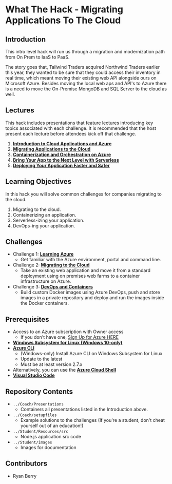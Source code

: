# What The Hack - Migrating Applications To The Cloud
## Introduction
This intro level hack will run us through a migration and modernization path from On Prem to IaaS to PaaS.

The story goes that, Tailwind Traders acquired Northwind Traders earlier this year, they wanted to be sure that they could access their inventory in real time, which meant moving their existing web API alongside ours on Microsoft Azure.   Besides moving the local web aps and API's to Azure there is a need to move the On-Premise MongoDB and SQL Server to the cloud as well.

## Lectures 
This hack includes presentations that feature lectures introducing key topics associated with each challenge. It is recommended that the host present each lecture before attendees kick off that challenge.
1. **[Introduction to Cloud Applications and Azure](Coach/Lectures/01-CloudAppsAndAzure.pptx)**
1. **[Migrating Applications to the Cloud](Coach/Lectures/02-MovingYourDatabaseToAzure.pptx)**
1. **[Containerization and Orchestration on Azure](Coach/Lectures/03-ContainerizingAndOrchestrationOfApplications.pptx)**
1. **[Bring Your App to the Next Level with Serverless](Coach/Lectures/04-ServerlessComputing.pptx)**
1. **[Deploying Your Application Faster and Safer](Coach/Lectures/05-DeployingYourApplicationFasterAndSafer.pptx)**

## Learning Objectives
In this hack you will solve common challenges for companies migrating to the cloud. 

1. Migrating to the cloud.
1. Containerizing an application.
1. Serverless-izing your application.
1. DevOps-ing your application.

## Challenges
- Challenge 1: **[Learning Azure](Student/Challenge-01.md)**
   - Get familiar with the Azure environment, portal and command line.
- Challenge 2: **[Migrating to the Cloud](Student/Challenge-02.md)**
   - Take an existing web application and move it from a standard deployment using on premises web farms to a container infrastructure on Azure. 
- Challenge 3: **[DevOps and Containers](Student/Challenge-03.md)**
   - Build custom Docker images using Azure DevOps, push and store images in a private repository and deploy and run the images inside the Docker containers.
   
## Prerequisites
- Access to an Azure subscription with Owner access
   - If you don't have one, [Sign Up for Azure HERE](https://azure.microsoft.com/en-us/free/)
- [**Windows Subsystem for Linux (Windows 10-only)**](https://docs.microsoft.com/en-us/windows/wsl/install-win10)
- [**Azure CLI**](https://docs.microsoft.com/en-us/cli/azure/install-azure-cli)
   - (Windows-only) Install Azure CLI on Windows Subsystem for Linux
   - Update to the latest
   - Must be at least version 2.7.x
- Alternatively, you can use the [**Azure Cloud Shell**](https://shell.azure.com/)
- [**Visual Studio Code**](https://code.visualstudio.com/)

## Repository Contents
- `../Coach/Presentations`
  - Containers all presentations listed in the Introduction above.
- `../Coach/setupfiles`
   - Example solutions to the challenges (If you're a student, don't cheat yourself out of an education!)
- `../Student/Resources/src`
   - Node.js application src code
- `../Student/images`
   - Images for documentation

## Contributors
- Ryan Berry